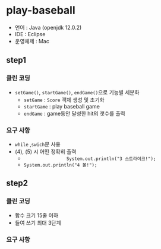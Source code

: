 # play-baseball

- 언어 : Java (openjdk 12.0.2)
- IDE : Eclipse
- 운영체제 : Mac



## step1

### 클린 코딩

- `setGame()`, `startGame()`, `endGame()`으로 기능별 세분화
  - `setGame` : `Score` 객체 생성 및 초기화
  - `startGame` : play baseball game
  - `endGame` : game동안 달성한 hit의 갯수를 출력

### 요구 사항

- `while` ,`swich`문 사용
- (4), (5) 시 어떤 정확히 출력
  - `                System.out.println("3 스트라이크!");`
  - `System.out.println("4 볼!");`



## step2

### 클린 코딩

- 함수 크기 15줄 이하
- 들여 쓰기 최대 3단계



### 요구 사항



